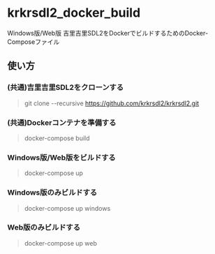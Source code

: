 # krkrsdl2_docker_build
Windows版/Web版 吉里吉里SDL2をDockerでビルドするためのDocker-Composeファイル

## 使い方

### (共通)吉里吉里SDL2をクローンする
>git clone --recursive https://github.com/krkrsdl2/krkrsdl2.git

### (共通)Dockerコンテナを準備する
>docker-compose build

### Windows版/Web版をビルドする

>docker-compose up

### Windows版のみビルドする

>docker-compose up windows

### Web版のみビルドする

> docker-compose up web